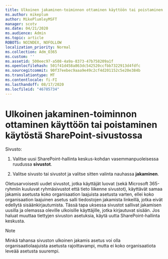 ```yaml
---
title: Ulkoinen jakaminen-toiminnon ottaminen käyttöön tai poistaminen käytöstä SharePoint-sivustossa
ms.author: mikeplum
author: MikePlumleyMSFT
manager: scotv
ms.date: 04/21/2020
ms.audience: Admin
ms.topic: article
ROBOTS: NOINDEX, NOFOLLOW
localization_priority: Normal
ms.collection: Adm_O365
ms.custom: ''
ms.assetid: 500eec97-a508-4a9a-8373-47b758209a1f
ms.openlocfilehash: 501f41d458a863dc542520ccfbb7322913d4fdfc
ms.sourcegitcommit: 90f37eebec9aaa9e49c2cf4d201152c5e20e384b
ms.translationtype: MT
ms.contentlocale: fi-FI
ms.lasthandoff: 08/17/2020
ms.locfileid: "46785734"
---
```

# <a name="turn-external-sharing-on-or-off-for-a-sharepoint-site"></a>Ulkoinen jakaminen-toiminnon ottaminen käyttöön tai poistaminen käytöstä SharePoint-sivustossa

Sivusto:
  
1. Valitse uusi SharePoint-hallinta keskus-kohdan vasemmanpuoleisessa ruudussa **sivustot**.
    
2. Valitse sivusto tai sivustot ja valitse sitten valinta nauhassa **jakaminen**.
    
Oletusarvoisesti uudet sivustot, jotka käyttäjät luovat (sekä Microsoft 365-ryhmiin kuuluvat ryhmäsivustot että tieto liikenne sivustot), käyttävät samaa jakamis asetusta koko organisaation laajuista asetusta varten, ellei koko organisaation laajuinen asetus salli tiedostojen jakamista linkeillä, jotka eivät edellytä sisäänkirjautumista. Tässä tapa uksessa sivustot sallivat jakamisen uusilla ja olemassa oleville ulkoisille käyttäjille, jotka kirjautuvat sisään. Jos haluat muuttaa tiettyjen sivuston asetuksia, käytä uutta SharePoint-hallinta keskusta.
  
> [!NOTE]
> Minkä tahansa sivuston ulkoinen jakamis asetus voi olla organisaatiolaajuista asetusta rajoittavampi, mutta ei koko organisaatiota leveää asetusta suurempi. 
  

